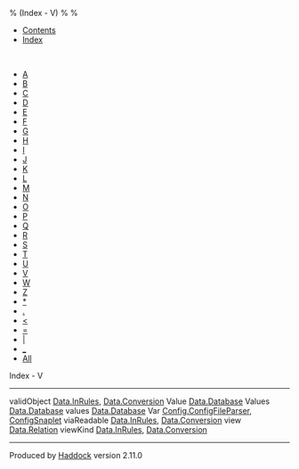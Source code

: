 % (Index - V)
% 
% 

-   [Contents](index.html)
-   [Index](doc-index.html)

 

-   [A](doc-index-A.html)
-   [B](doc-index-B.html)
-   [C](doc-index-C.html)
-   [D](doc-index-D.html)
-   [E](doc-index-E.html)
-   [F](doc-index-F.html)
-   [G](doc-index-G.html)
-   [H](doc-index-H.html)
-   [I](doc-index-I.html)
-   [J](doc-index-J.html)
-   [K](doc-index-K.html)
-   [L](doc-index-L.html)
-   [M](doc-index-M.html)
-   [N](doc-index-N.html)
-   [O](doc-index-O.html)
-   [P](doc-index-P.html)
-   [Q](doc-index-Q.html)
-   [R](doc-index-R.html)
-   [S](doc-index-S.html)
-   [T](doc-index-T.html)
-   [U](doc-index-U.html)
-   [V](doc-index-V.html)
-   [W](doc-index-W.html)
-   [Z](doc-index-Z.html)
-   [\*](doc-index-42.html)
-   [.](doc-index-46.html)
-   [\<](doc-index-60.html)
-   [=](doc-index-61.html)
-   [|](doc-index-124.html)
-   [\_](doc-index-95.html)
-   [All](doc-index-All.html)

Index - V

  ------------- ----------------------------------------------------------------------------------------------------------
  validObject   [Data.InRules](Data-InRules.html#v:validObject), [Data.Conversion](Data-Conversion.html#v:validObject)
  Value         [Data.Database](Data-Database.html#t:Value)
  Values        [Data.Database](Data-Database.html#t:Values)
  values        [Data.Database](Data-Database.html#v:values)
  Var           [Config.ConfigFileParser](Config-ConfigFileParser.html#v:Var), [ConfigSnaplet](ConfigSnaplet.html#v:Var)
  viaReadable   [Data.InRules](Data-InRules.html#v:viaReadable), [Data.Conversion](Data-Conversion.html#v:viaReadable)
  view          [Data.Relation](Data-Relation.html#v:view)
  viewKind      [Data.InRules](Data-InRules.html#v:viewKind), [Data.Conversion](Data-Conversion.html#v:viewKind)
  ------------- ----------------------------------------------------------------------------------------------------------

Produced by [Haddock](http://www.haskell.org/haddock/) version 2.11.0
